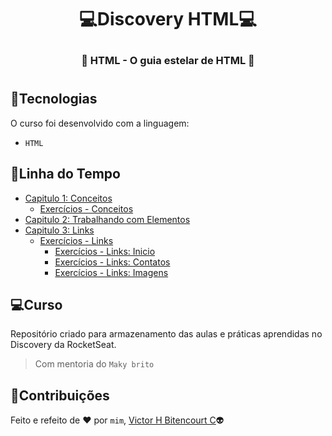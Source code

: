 # <p align="center">:computer:Discovery HTML:computer:</p>
### <p align="center">:speech_balloon: HTML - O guia estelar de HTML :speech_balloon:</p> 
#
## :balloon:Tecnologias
O curso foi desenvolvido com a linguagem:
- ``HTML``

## :memo:Linha do Tempo
- [Capitulo 1: Conceitos](https://github.com/vhbitencourtc/Discovery_HTML/blob/main/conceitos.html)
  - [Exercícios - Conceitos](https://github.com/vhbitencourtc/Discovery_HTML/blob/main/ex_conceitos.html)
- [Capitulo 2: Trabalhando com Elementos](https://github.com/vhbitencourtc/Discovery_HTML/blob/main/workelements.html)
- [Capitulo 3: Links](https://github.com/vhbitencourtc/Discovery_HTML/blob/main/links.html)
  - [Exercícios - Links](https://github.com/vhbitencourtc/Discovery_HTML/blob/main/ex_links_index.html)  
    - [Exercícios - Links: Inicio](https://github.com/vhbitencourtc/Discovery_HTML/blob/main/ex_links_index.html)
    - [Exercícios - Links: Contatos](https://github.com/vhbitencourtc/Discovery_HTML/blob/main/ex_links_contact.html)
    - [Exercícios - Links: Imagens](https://github.com/vhbitencourtc/Discovery_HTML/blob/main/ex_links_files/ex_links_images.html)

## :computer:Curso
Repositório criado para armazenamento das aulas e práticas aprendidas no Discovery da RocketSeat.
> Com mentoria do `Maky brito`

## 📝Contribuições
Feito e refeito de :heart: por `mim`, [Victor H Bitencourt C](https://github.com/vhbitencourtc/):alien:
